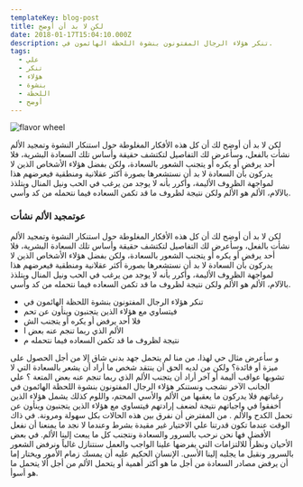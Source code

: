 ```yaml
---
templateKey: blog-post
title: لكن لا بد أن أوضح
date: 2018-01-17T15:04:10.000Z
description: تنكر هؤلاء الرجال المفتونون بنشوة اللحظة الهائمون في.
tags:
  - علي
  - تنكر
  - هؤلاء
  - بنشوة
  - اللحظة
  - أوضح
---
```


![flavor wheel](/img/villa1.jpg)

لكن لا بد أن أوضح لك أن كل هذه الأفكار المغلوطة حول استنكار  النشوة وتمجيد الألم نشأت بالفعل، وسأعرض لك التفاصيل لتكتشف حقيقة وأساس تلك السعادة البشرية، فلا أحد يرفض أو يكره أو يتجنب الشعور بالسعادة، ولكن بفضل هؤلاء الأشخاص الذين لا يدركون بأن السعادة لا بد أن نستشعرها بصورة أكثر عقلانية ومنطقية فيعرضهم هذا لمواجهة الظروف الأليمة، وأكرر بأنه لا يوجد من يرغب في الحب ونيل المنال ويتلذذ بالآلام، الألم هو الألم ولكن نتيجة لظروف ما قد تكمن السعاده فيما نتحمله من كد وأسي.


### عوتمجيد الألم نشأت

لكن لا بد أن أوضح لك أن كل هذه الأفكار المغلوطة حول استنكار  النشوة وتمجيد الألم نشأت بالفعل، وسأعرض لك التفاصيل لتكتشف حقيقة وأساس تلك السعادة البشرية، فلا أحد يرفض أو يكره أو يتجنب الشعور بالسعادة، ولكن بفضل هؤلاء الأشخاص الذين لا يدركون بأن السعادة لا بد أن نستشعرها بصورة أكثر عقلانية ومنطقية فيعرضهم هذا لمواجهة الظروف الأليمة، وأكرر بأنه لا يوجد من يرغب في الحب ونيل المنال ويتلذذ بالآلام، الألم هو الألم ولكن نتيجة لظروف ما قد تكمن السعاده فيما نتحمله من كد وأسي.


  *  تنكر هؤلاء الرجال المفتونون بنشوة اللحظة الهائمون في
  *  فيتساوي مع هؤلاء الذين يتجنبون وينأون عن تحم
  *  فلا أحد يرفض أو يكره أو يتجنب الش
  *  الألم الذي ربما تنجم عنه بعض ا
  *  نتيجة لظروف ما قد تكمن السعاده فيما نتحمله م


و سأعرض مثال حي لهذا، من منا لم يتحمل جهد بدني شاق إلا من أجل الحصول على ميزة أو فائدة؟ ولكن من لديه الحق أن ينتقد شخص ما أراد أن يشعر بالسعادة التي لا تشوبها عواقب أليمة أو آخر أراد أن يتجنب الألم الذي ربما تنجم عنه بعض المتعة ؟ 
علي الجانب الآخر نشجب ونستنكر هؤلاء الرجال المفتونون بنشوة اللحظة الهائمون في رغباتهم فلا يدركون ما يعقبها من الألم والأسي المحتم، واللوم كذلك يشمل هؤلاء الذين أخفقوا في واجباتهم نتيجة لضعف إرادتهم فيتساوي مع هؤلاء الذين يتجنبون وينأون عن تحمل الكدح والألم . من المفترض أن نفرق بين هذه الحالات بكل سهولة ومرونة. في ذاك الوقت عندما تكون قدرتنا علي الاختيار غير مقيدة بشرط وعندما لا نجد ما يمنعنا أن نفعل الأفضل فها نحن نرحب بالسرور والسعادة ونتجنب كل ما يبعث إلينا الألم. في بعض الأحيان ونظراً للالتزامات التي يفرضها علينا الواجب والعمل سنتنازل غالباً ونرفض الشعور بالسرور ونقبل ما يجلبه إلينا الأسى. الإنسان الحكيم عليه أن يمسك زمام الأمور ويختار إما أن يرفض مصادر السعادة من أجل ما هو أكثر أهمية أو يتحمل الألم من أجل ألا يتحمل ما هو أسوأ.
